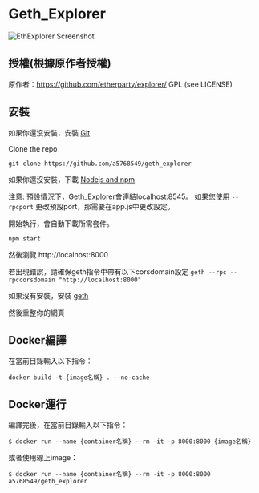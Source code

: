 # Geth_Explorer

![EthExplorer Screenshot](https://imgur.com/FmvsS2Y.png)

## 授權(根據原作者授權)

原作者：https://github.com/etherparty/explorer/
GPL (see LICENSE)


## 安裝

如果你還沒安裝，安裝 [Git](https://git-scm.com/book/en/v2/Getting-Started-Installing-Git "Git installation") 

Clone the repo

`git clone https://github.com/a5768549/geth_explorer`

如果你還沒安裝，下載 [Nodejs and npm](https://docs.npmjs.com/getting-started/installing-node "Nodejs install")

注意: 預設情況下，Geth_Explorer會連結localhost:8545。
如果您使用 `--rpcport` 更改預設port，那需要在app.js中更改設定。

開始執行，會自動下載所需套件。

`npm start`

然後瀏覽 http://localhost:8000 

若出現錯誤，請確保geth指令中帶有以下corsdomain設定
`geth --rpc --rpccorsdomain "http://localhost:8000"`

如果沒有安裝，安裝 [geth](https://github.com/ethereum/go-ethereum/wiki/Building-Ethereum "Geth install")

然後重整你的網頁

## Docker編譯

在當前目錄輸入以下指令：

`docker build -t {image名稱} . --no-cache`

## Docker運行

編譯完後，在當前目錄輸入以下指令：

```
$ docker run --name {container名稱} --rm -it -p 8000:8000 {image名稱}
```

或者使用線上image：

```
$ docker run --name {container名稱} --rm -it -p 8000:8000 a5768549/geth_explorer
```


